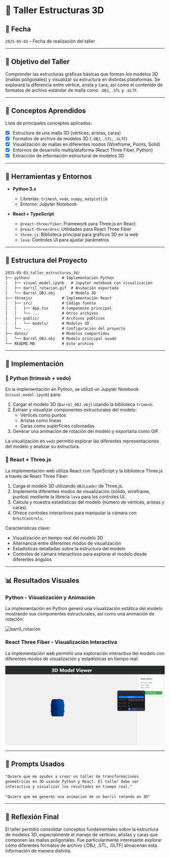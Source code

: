 # 🧪 Taller Estructuras 3D

## 📅 Fecha

`2025-05-03` – Fecha de realización del taller

---

## 🎯 Objetivo del Taller

Comprender las estructuras gráficas básicas que forman los modelos 3D (mallas poligonales) y visualizar su estructura en distintas plataformas. Se explorará la diferencia entre vértice, arista y cara, así como el contenido de formatos de archivo estándar de malla como `.OBJ`, `.STL` y `.GLTF`.

---

## 🧠 Conceptos Aprendidos

Lista de principales conceptos aplicados:

- [x] Estructura de una malla 3D (vértices, aristas, caras)
- [x] Formatos de archivo de modelos 3D (`.OBJ`, `.STL`, `.GLTF`)
- [x] Visualización de mallas en diferentes modos (Wireframe, Points, Solid)
- [x] Entornos de desarrollo multiplataforma (React Three Fiber, Python)
- [x] Extracción de información estructural de modelos 3D

---

## 🔧 Herramientas y Entornos

- **Python 3.x**

  - Librerías: `trimesh`, `vedo`, `numpy`, `matplotlib`
  - Entorno: Jupyter Notebook

- **React + TypeScript**
  - `@react-three/fiber`: Framework para Three.js en React
  - `@react-three/drei`: Utilidades para React Three Fiber
  - `three.js`: Biblioteca principal para gráficos 3D en la web
  - `leva`: Controles UI para ajustar parámetros

---

## 📁 Estructura del Proyecto

```
2025-05-03_taller_estructuras_3d/
├── python/              # Implementación Python
│   ├── visual_model.ipynb   # Jupyter notebook con visualización
│   ├── barril_rotacion.gif  # Animación exportada
│   └── Barrel_OBJ.obj       # Modelo 3D
├── threejs/             # Implementación React
│   ├── src/             # Código fuente
│   │   ├── App.tsx      # Componente principal
│   │   └── ...          # Otros archivos
│   ├── public/          # Archivos públicos
│   │   └── models/      # Modelos 3D
│   └── ...              # Configuración del proyecto
├── datos/               # Modelos compartidos
│   └── Barrel_OBJ.obj   # Modelo principal usado
└── README.MD            # Este archivo
```

---

## 🧪 Implementación

### 🔹 Python (trimesh + vedo)

En la implementación en Python, se utilizó un Jupyter Notebook (`visual_model.ipynb`) para:

1. Cargar el modelo 3D (`Barrel_OBJ.obj`) usando la biblioteca `trimesh`.
2. Extraer y visualizar componentes estructurales del modelo:
   - Vértices como puntos
   - Aristas como líneas
   - Caras como superficies coloreadas
3. Generar una animación de rotación del modelo y exportarla como GIF.

La visualización en `vedo` permitió explorar las diferentes representaciones del modelo y analizar su estructura.

### 🔹 React + Three.js

La implementación web utiliza React con TypeScript y la biblioteca Three.js a través de React Three Fiber:

1. Carga el modelo 3D utilizando `OBJLoader` de Three.js.
2. Implementa diferentes modos de visualización (sólido, wireframe, puntos) mediante la librería `leva` para los controles UI.
3. Calcula y muestra estadísticas del modelo (número de vértices, aristas y caras).
4. Ofrece controles interactivos para manipular la cámara con `OrbitControls`.

Características clave:

- Visualización en tiempo real del modelo 3D
- Alternancia entre diferentes modos de visualización
- Estadísticas detalladas sobre la estructura del modelo
- Controles de cámara interactivos para explorar el modelo desde diferentes ángulos

---

## 📊 Resultados Visuales

### Python - Visualización y Animación

La implementación en Python generó una visualización estática del modelo mostrando sus componentes estructurales, así como una animación de rotación:

![barril_rotacion](./python/barril_rotacion_mejorado.gif)

### React Three Fiber - Visualización Interactiva

La implementación web permitió una exploración interactiva del modelo con diferentes modos de visualización y estadísticas en tiempo real:

![visualizacion_interactiva](./threejs/resultado/Animation.gif)

---

## 🧩 Prompts Usados

```text
"Quiero que me ayudes a crear un taller de transformaciones geométricas en 3D usando Python y React. El taller debe ser interactivo y visualizar los resultados en tiempo real."

"Quiero que me generes una animacion de un barril rotando en 3D"
```

---

## 💬 Reflexión Final

El taller permitió consolidar conceptos fundamentales sobre la estructura de modelos 3D, especialmente el manejo de vértices, aristas y caras que componen las mallas poligonales. Fue particularmente interesante explorar cómo diferentes formatos de archivo (.OBJ, .STL, .GLTF) almacenan esta información de manera distinta.